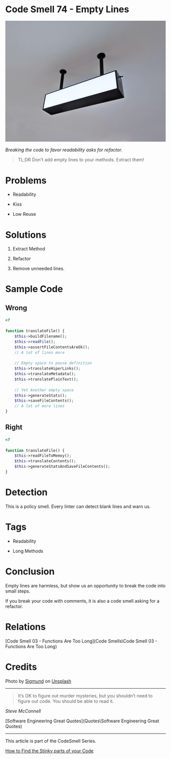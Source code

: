 # Code Smell 74 - Empty Lines

![Code Smell 74 - Empty Lines](sigmund-FQcCbjnXf1M-unsplash.jpg)

*Breaking the code to favor readability asks for refactor.*

> TL;DR Don't add empty lines to your methods. Extract them!

# Problems

- Readability

- Kiss

- Low Reuse

# Solutions

1. Extract Method

2. Refactor

3. Remove unneeded lines.

# Sample Code

## Wrong

[Gist Url]: # (https://gist.github.com/mcsee/3e7f0a453f04d443a98d3ffd99d9bfde)
```php
<?

function translateFile() {
    $this->buildFilename();
    $this->readFile();
    $this->assertFileContentsAreOk();
    // A lot of lines more
    
    // Empty space to pause definition
    $this->translateHiperLinks();
    $this->translateMetadata();
    $this->translatePlainText();
    
    // Yet Another empty space
    $this->generateStats();
    $this->saveFileContents();
    // A lot of more lines
}
```

## Right

[Gist Url]: # (https://gist.github.com/mcsee/13ce5551b29a588db5dbb9903d714b84)
```php
<?

function translateFile() {
    $this->readFileToMemoy();
    $this->translateContents();
    $this->generateStatsAndSaveFileContents();  
}
```

# Detection

This is a policy smell. Every linter can detect blank lines and warn us.

# Tags

- Readability

- Long Methods

# Conclusion

Empty lines are harmless, but show us an opportunity to break the code into small steps.

If you break your code with comments, it is also a code smell asking for a refactor.

# Relations

[Code Smell 03 - Functions Are Too Long](Code Smells\Code Smell 03 - Functions Are Too Long)

# Credits

Photo by [Sigmund](https://unsplash.com/@sigmund) on [Unsplash](https://unsplash.com/s/photos/empty)
  

* * *

> It’s OK to figure out murder mysteries, but you shouldn’t need to figure out code.  You should be able to read it.

_Steve McConnell_
 
[Software Engineering Great Quotes](Quotes\Software Engineering Great Quotes)

* * *

This article is part of the CodeSmell Series.

[How to Find the Stinky parts of your Code]()